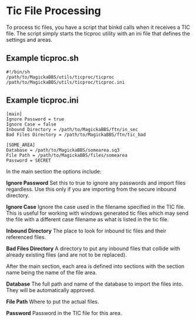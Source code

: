 # Tic File Processing

To process tic files, you have a script that binkd calls when it receives a TIC file. The script simply starts the ticproc utility with an ini file that defines the settings and areas.

## Example ticproc.sh

    #!/bin/sh
    /path/to/MagickaBBS/utils/ticproc/ticproc /path/to/MagickaBBS/utils/ticproc/ticproc.ini

## Example ticproc.ini

    [main]
    Ignore Password = true
    Ignore Case = false
    Inbound Directory = /path/to/MagickaBBS/ftn/in_sec
    Bad Files Directory = /path/to/MagickaBBS/ftn/tic_bad

    [SOME_AREA]
    Database = /path/to/MagickaBBS/somearea.sq3
    File Path = /path/to/MagickaBBS/files/somearea
    Password = SECRET

In the main section the options include:

**Ignore Password** Set this to true to ignore any passwords and import files regardless. Use this only if you are importing from the secure inbound directory.

**Ignore Case** Ignore the case used in the filename specified in the TIC file. This is useful for working with windows generated tic files which may send the file with a different case filename as what is listed in the tic file.

**Inbound Directory** The place to look for inbound tic files and their referenced files.

**Bad Files Directory** A directory to put any inbound files that collide with already existing files (and are not to be replaced).

After the main section, each area is defined into sections with the section name being the name of the file area.

**Database** The full path and name of the database to import the files into. They will be automatically approved.

**File Path** Where to put the actual files.

**Password** Password in the TIC file for this area.
